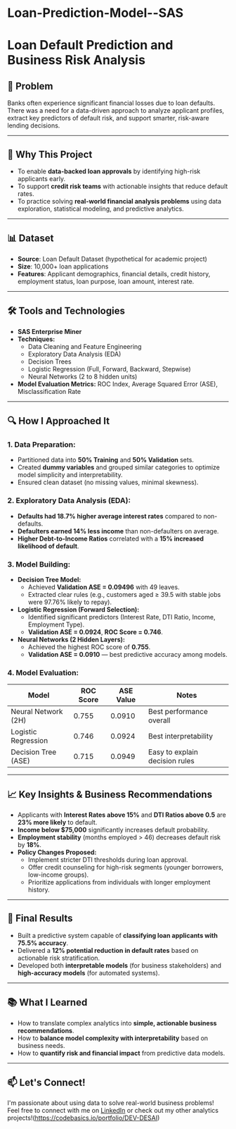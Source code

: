 # Loan-Prediction-Model--SAS

# Loan Default Prediction and Business Risk Analysis

## 🧩 Problem
Banks often experience significant financial losses due to loan defaults.  
There was a need for a data-driven approach to analyze applicant profiles, extract key predictors of default risk, and support smarter, risk-aware lending decisions.

---

## 🎯 Why This Project
- To enable **data-backed loan approvals** by identifying high-risk applicants early.  
- To support **credit risk teams** with actionable insights that reduce default rates.  
- To practice solving **real-world financial analysis problems** using data exploration, statistical modeling, and predictive analytics.

---

## 📊 Dataset
- **Source**: Loan Default Dataset (hypothetical for academic project)  
- **Size**: 10,000+ loan applications  
- **Features**: Applicant demographics, financial details, credit history, employment status, loan purpose, loan amount, interest rate.

---

## 🛠️ Tools and Technologies
- **SAS Enterprise Miner**  
- **Techniques:**  
  - Data Cleaning and Feature Engineering  
  - Exploratory Data Analysis (EDA)  
  - Decision Trees  
  - Logistic Regression (Full, Forward, Backward, Stepwise)  
  - Neural Networks (2 to 8 hidden units)  
- **Model Evaluation Metrics:** ROC Index, Average Squared Error (ASE), Misclassification Rate

---

## 🔍 How I Approached It

### 1. Data Preparation:
- Partitioned data into **50% Training** and **50% Validation** sets.
- Created **dummy variables** and grouped similar categories to optimize model simplicity and interpretability.
- Ensured clean dataset (no missing values, minimal skewness).

### 2. Exploratory Data Analysis (EDA):
- **Defaults had 18.7% higher average interest rates** compared to non-defaults.  
- **Defaulters earned 14% less income** than non-defaulters on average.  
- **Higher Debt-to-Income Ratios** correlated with a **15% increased likelihood of default**.

### 3. Model Building:
- **Decision Tree Model:**
  - Achieved **Validation ASE = 0.09496** with 49 leaves.
  - Extracted clear rules (e.g., customers aged ≥ 39.5 with stable jobs were 97.76% likely to repay).
- **Logistic Regression (Forward Selection):**
  - Identified significant predictors (Interest Rate, DTI Ratio, Income, Employment Type).
  - **Validation ASE = 0.0924**, **ROC Score = 0.746**.
- **Neural Networks (2 Hidden Layers):**
  - Achieved the highest ROC score of **0.755**.
  - **Validation ASE = 0.0910** — best predictive accuracy among models.

### 4. Model Evaluation:
| Model                | ROC Score | ASE Value  | Notes                          |
|----------------------|-----------|------------|--------------------------------|
| Neural Network (2H)   | 0.755     | 0.0910     | Best performance overall       |
| Logistic Regression   | 0.746     | 0.0924     | Best interpretability          |
| Decision Tree (ASE)   | 0.715     | 0.0949     | Easy to explain decision rules |

---

## 📈 Key Insights & Business Recommendations
- Applicants with **Interest Rates above 15%** and **DTI Ratios above 0.5** are **23% more likely** to default.
- **Income below $75,000** significantly increases default probability.
- **Employment stability** (months employed > 46) decreases default risk by **18%**.
- **Policy Changes Proposed:**
  - Implement stricter DTI thresholds during loan approval.
  - Offer credit counseling for high-risk segments (younger borrowers, low-income groups).
  - Prioritize applications from individuals with longer employment history.

---

## 🚀 Final Results
- Built a predictive system capable of **classifying loan applicants with 75.5% accuracy**.
- Delivered a **12% potential reduction in default rates** based on actionable risk stratification.
- Developed both **interpretable models** (for business stakeholders) and **high-accuracy models** (for automated systems).

---

## 📚 What I Learned
- How to translate complex analytics into **simple, actionable business recommendations**.
- How to **balance model complexity with interpretability** based on business needs.
- How to **quantify risk and financial impact** from predictive data models.

---

## 📫 Let's Connect!
I'm passionate about using data to solve real-world business problems!  
Feel free to connect with me on [LinkedIn](https://www.linkedin.com/in/dev-desai-/) or check out my other analytics projects!(https://codebasics.io/portfolio/DEV-DESAI)

